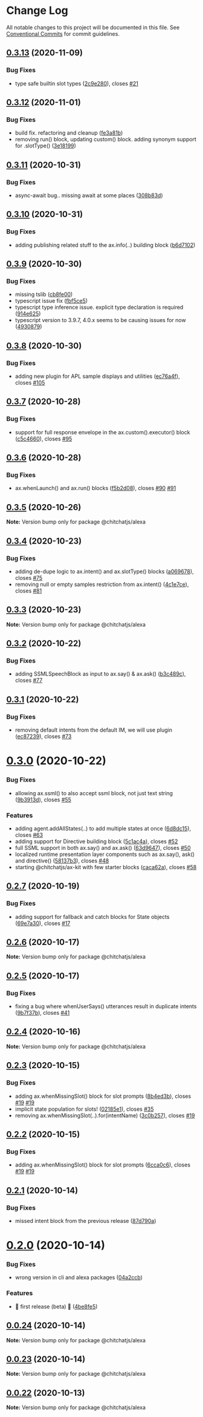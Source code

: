 # Change Log

All notable changes to this project will be documented in this file.
See [Conventional Commits](https://conventionalcommits.org) for commit guidelines.

## [0.3.13](https://github.com/chitchatjs/chitchatjs/compare/@chitchatjs/alexa@0.3.12...@chitchatjs/alexa@0.3.13) (2020-11-09)


### Bug Fixes

* type safe builtin slot types ([2c9e280](https://github.com/chitchatjs/chitchatjs/commit/2c9e280665cc52c75add0a0e20bf8116a56686af)), closes [#21](https://github.com/chitchatjs/chitchatjs/issues/21)





## [0.3.12](https://github.com/chitchatjs/chitchatjs/compare/@chitchatjs/alexa@0.3.11...@chitchatjs/alexa@0.3.12) (2020-11-01)


### Bug Fixes

* build fix. refactoring and cleanup ([fe3a81b](https://github.com/chitchatjs/chitchatjs/commit/fe3a81b72d9d1654d90738fa9f02de48bd5eee32))
* removing run() block, updating custom() block. adding synonym support for .slotType() ([3e18199](https://github.com/chitchatjs/chitchatjs/commit/3e181996168e1117fca209de092825afb6fa38d8))





## [0.3.11](https://github.com/chitchatjs/chitchatjs/compare/@chitchatjs/alexa@0.3.10...@chitchatjs/alexa@0.3.11) (2020-10-31)


### Bug Fixes

* async-await bug.. missing await at some places ([308b83d](https://github.com/chitchatjs/chitchatjs/commit/308b83de6cdc835101ae4f902bc67e1b72f74955))





## [0.3.10](https://github.com/chitchatjs/chitchatjs/compare/@chitchatjs/alexa@0.3.9...@chitchatjs/alexa@0.3.10) (2020-10-31)


### Bug Fixes

* adding publishing related stuff to the ax.info(..) building block ([b6d7102](https://github.com/chitchatjs/chitchatjs/commit/b6d7102d13d8a663924276d17edacf33232d550b))





## [0.3.9](https://github.com/chitchatjs/chitchatjs/compare/@chitchatjs/alexa@0.3.8...@chitchatjs/alexa@0.3.9) (2020-10-30)


### Bug Fixes

* missing tslib ([cb8fe00](https://github.com/chitchatjs/chitchatjs/commit/cb8fe00591f4e11150677d4db3c2785c68d1bdf5))
* typescript issue fix ([fbf5ce5](https://github.com/chitchatjs/chitchatjs/commit/fbf5ce5ffb79d7f18c8c14f67a92c91e6fb709fd))
* typescript type inference issue. explicit type declaration is required ([914e625](https://github.com/chitchatjs/chitchatjs/commit/914e625c071eafcca749f27ed2882fe2fcb1b749))
* typescript version to 3.9.7, 4.0.x seems to be causing issues for now ([4930879](https://github.com/chitchatjs/chitchatjs/commit/4930879acc13eae53fc21a7f582690324a1a0680))





## [0.3.8](https://github.com/chitchatjs/chitchatjs/compare/@chitchatjs/alexa@0.3.7...@chitchatjs/alexa@0.3.8) (2020-10-30)


### Bug Fixes

* adding new plugin for APL sample displays and utilities ([ec76a4f](https://github.com/chitchatjs/chitchatjs/commit/ec76a4f00341fa7ff9a9ef301d9656ee84736a9a)), closes [#105](https://github.com/chitchatjs/chitchatjs/issues/105)





## [0.3.7](https://github.com/chitchatjs/chitchatjs/compare/@chitchatjs/alexa@0.3.6...@chitchatjs/alexa@0.3.7) (2020-10-28)


### Bug Fixes

* support for full response envelope in the ax.custom().executor() block ([c5c4660](https://github.com/chitchatjs/chitchatjs/commit/c5c46604b5e1812f80642555f59aa2858e18a23e)), closes [#95](https://github.com/chitchatjs/chitchatjs/issues/95)





## [0.3.6](https://github.com/chitchatjs/chitchatjs/compare/@chitchatjs/alexa@0.3.5...@chitchatjs/alexa@0.3.6) (2020-10-28)


### Bug Fixes

* ax.whenLaunch() and ax.run() blocks ([f5b2d08](https://github.com/chitchatjs/chitchatjs/commit/f5b2d082a3700222c7b64e900c61fd9e98b365ae)), closes [#90](https://github.com/chitchatjs/chitchatjs/issues/90) [#91](https://github.com/chitchatjs/chitchatjs/issues/91)





## [0.3.5](https://github.com/chitchatjs/chitchatjs/compare/@chitchatjs/alexa@0.3.4...@chitchatjs/alexa@0.3.5) (2020-10-26)

**Note:** Version bump only for package @chitchatjs/alexa





## [0.3.4](https://github.com/chitchatjs/chitchatjs/compare/@chitchatjs/alexa@0.3.3...@chitchatjs/alexa@0.3.4) (2020-10-23)


### Bug Fixes

* adding de-dupe logic to ax.intent() and ax.slotType() blocks ([a069678](https://github.com/chitchatjs/chitchatjs/commit/a069678f5ff251781d45cfacc199f507e795cec8)), closes [#75](https://github.com/chitchatjs/chitchatjs/issues/75)
* removing null or empty samples restriction from ax.intent() ([4c1e7ce](https://github.com/chitchatjs/chitchatjs/commit/4c1e7ced35b516f04a260629654f0bee4732fcbf)), closes [#81](https://github.com/chitchatjs/chitchatjs/issues/81)





## [0.3.3](https://github.com/chitchatjs/chitchatjs/compare/@chitchatjs/alexa@0.3.2...@chitchatjs/alexa@0.3.3) (2020-10-23)

**Note:** Version bump only for package @chitchatjs/alexa





## [0.3.2](https://github.com/chitchatjs/chitchatjs/compare/@chitchatjs/alexa@0.3.1...@chitchatjs/alexa@0.3.2) (2020-10-22)


### Bug Fixes

* adding SSMLSpeechBlock as input to ax.say() & ax.ask() ([b3c489c](https://github.com/chitchatjs/chitchatjs/commit/b3c489c9f7670093b516accd0af27701b1025e4f)), closes [#77](https://github.com/chitchatjs/chitchatjs/issues/77)





## [0.3.1](https://github.com/chitchatjs/chitchatjs/compare/@chitchatjs/alexa@0.3.0...@chitchatjs/alexa@0.3.1) (2020-10-22)


### Bug Fixes

* removing default intents from the default IM, we will use plugin ([ec87239](https://github.com/chitchatjs/chitchatjs/commit/ec872393187b54556f4229967451da8ea419aec5)), closes [#73](https://github.com/chitchatjs/chitchatjs/issues/73)





# [0.3.0](https://github.com/chitchatjs/chitchatjs/compare/@chitchatjs/alexa@0.2.7...@chitchatjs/alexa@0.3.0) (2020-10-22)


### Bug Fixes

* allowing ax.ssml() to also accept ssml block, not just text string ([9b3913d](https://github.com/chitchatjs/chitchatjs/commit/9b3913db9574b8ece1eaccc58d53eb93c8fa05f8)), closes [#55](https://github.com/chitchatjs/chitchatjs/issues/55)


### Features

* adding agent.addAllStates(..) to add multiple states at once ([6d8dc15](https://github.com/chitchatjs/chitchatjs/commit/6d8dc15a06e54b889a6af6797e2b975d39b6fb91)), closes [#63](https://github.com/chitchatjs/chitchatjs/issues/63)
* adding support for Directive building block ([5c1ac4a](https://github.com/chitchatjs/chitchatjs/commit/5c1ac4a02a6a73406831c7075259c9da00926a30)), closes [#52](https://github.com/chitchatjs/chitchatjs/issues/52)
* full SSML support in both ax.say() and ax.ask() ([63d9647](https://github.com/chitchatjs/chitchatjs/commit/63d9647f2afeadd8d9c0eb500de58ff852bb1de0)), closes [#50](https://github.com/chitchatjs/chitchatjs/issues/50)
* localized runtime presentation layer components such as ax.say(), ask() and directive() ([58137b3](https://github.com/chitchatjs/chitchatjs/commit/58137b3f3dc17dd30eba3979e2e83653d59a11d4)), closes [#48](https://github.com/chitchatjs/chitchatjs/issues/48)
* starting @chitchatjs/ax-kit with few starter blocks ([caca62a](https://github.com/chitchatjs/chitchatjs/commit/caca62a1e07b52e3af251b4afe2dc0e97f77c2c0)), closes [#58](https://github.com/chitchatjs/chitchatjs/issues/58)





## [0.2.7](https://github.com/chitchatjs/chitchatjs/compare/@chitchatjs/alexa@0.2.6...@chitchatjs/alexa@0.2.7) (2020-10-19)


### Bug Fixes

* adding support for fallback and catch blocks for State objects ([69e7a30](https://github.com/chitchatjs/chitchatjs/commit/69e7a30ffbc0bc67d6eaa0fa2c1b379749e78fed)), closes [#17](https://github.com/chitchatjs/chitchatjs/issues/17)





## [0.2.6](https://github.com/chitchatjs/chitchatjs/compare/@chitchatjs/alexa@0.2.5...@chitchatjs/alexa@0.2.6) (2020-10-17)

**Note:** Version bump only for package @chitchatjs/alexa





## [0.2.5](https://github.com/chitchatjs/chitchatjs/compare/@chitchatjs/alexa@0.2.4...@chitchatjs/alexa@0.2.5) (2020-10-17)


### Bug Fixes

* fixing a bug where whenUserSays() utterances result in duplicate intents ([9b7f37b](https://github.com/chitchatjs/chitchatjs/commit/9b7f37b78e6ee7625c71eb71332968a6ce702822)), closes [#41](https://github.com/chitchatjs/chitchatjs/issues/41)





## [0.2.4](https://github.com/chitchatjs/chitchatjs/compare/@chitchatjs/alexa@0.2.3...@chitchatjs/alexa@0.2.4) (2020-10-16)

**Note:** Version bump only for package @chitchatjs/alexa





## [0.2.3](https://github.com/chitchatjs/chitchatjs/compare/@chitchatjs/alexa@0.2.2...@chitchatjs/alexa@0.2.3) (2020-10-15)


### Bug Fixes

* adding ax.whenMissingSlot() block for slot prompts ([8b4ed3b](https://github.com/chitchatjs/chitchatjs/commit/8b4ed3b53b7d4a188a828c44b88edaebc09bf8a7)), closes [#19](https://github.com/chitchatjs/chitchatjs/issues/19) [#19](https://github.com/chitchatjs/chitchatjs/issues/19)
* implicit state population for slots! ([02185e1](https://github.com/chitchatjs/chitchatjs/commit/02185e1abbf2117a34259b656d76980b5f13c2e1)), closes [#35](https://github.com/chitchatjs/chitchatjs/issues/35)
* removing ax.whenMissingSlot(..).for(intentName) ([3c0b257](https://github.com/chitchatjs/chitchatjs/commit/3c0b257757c0def0331102da940bad7405cdb0ad)), closes [#19](https://github.com/chitchatjs/chitchatjs/issues/19)





## [0.2.2](https://github.com/chitchatjs/chitchatjs/compare/@chitchatjs/alexa@0.2.1...@chitchatjs/alexa@0.2.2) (2020-10-15)


### Bug Fixes

* adding ax.whenMissingSlot() block for slot prompts ([6cca0c6](https://github.com/chitchatjs/chitchatjs/commit/6cca0c633caa8487a9a8475a5ff716709ee9b078)), closes [#19](https://github.com/chitchatjs/chitchatjs/issues/19) [#19](https://github.com/chitchatjs/chitchatjs/issues/19)





## [0.2.1](https://github.com/kevindra/chitchatjs/compare/@chitchatjs/alexa@0.2.0...@chitchatjs/alexa@0.2.1) (2020-10-14)


### Bug Fixes

* missed intent block from the previous release ([87d790a](https://github.com/kevindra/chitchatjs/commit/87d790aee99ba4f224c915f032cd0e2331d28cd4))





# [0.2.0](https://github.com/kevindra/chitchatjs/compare/@chitchatjs/alexa@0.0.24...@chitchatjs/alexa@0.2.0) (2020-10-14)


### Bug Fixes

* wrong version in cli and alexa packages ([04a2ccb](https://github.com/kevindra/chitchatjs/commit/04a2ccbfea951739422f135999e515e9c38fbbca))


### Features

* 🎉 first release (beta) 🎉 ([4be8fe5](https://github.com/kevindra/chitchatjs/commit/4be8fe50072d52547d2da83c069f4de3b12ef194))





## [0.0.24](https://github.com/kevindra/chitchatjs/compare/@chitchatjs/alexa@0.0.23...@chitchatjs/alexa@0.0.24) (2020-10-14)

**Note:** Version bump only for package @chitchatjs/alexa





## [0.0.23](https://github.com/kevindra/chitchatjs/compare/@chitchatjs/alexa@0.0.22...@chitchatjs/alexa@0.0.23) (2020-10-14)

**Note:** Version bump only for package @chitchatjs/alexa





## [0.0.22](https://github.com/kevindra/chitchatjs/compare/@chitchatjs/alexa@0.0.21...@chitchatjs/alexa@0.0.22) (2020-10-13)

**Note:** Version bump only for package @chitchatjs/alexa
